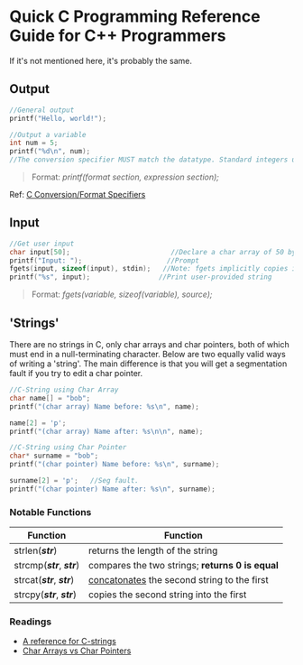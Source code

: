 # Quick C Programming Reference Guide for C++ Programmers
If it's not mentioned here, it's probably the same.

## Output
```C
//General output
printf("Hello, world!");

//Output a variable
int num = 5;
printf("%d\n", num);      
//The conversion specifier MUST match the datatype. Standard integers use %d.
```
> Format: _printf(format section, expression section);_
> 
Ref: [C Conversion/Format Specifiers](https://aticleworld.com/format-specifiers-in-c/)
## Input
```C
//Get user input
char input[50];                         //Declare a char array of 50 bytes
printf("Input: ");                     //Prompt
fgets(input, sizeof(input), stdin);   //Note: fgets implicitly copies in a newline character.
printf("%s", input);                 //Print user-provided string
```
> Format: _fgets(variable, sizeof(variable), source);_

## 'Strings'
There are no strings in C, only char arrays and char pointers, both of which must end in a null-terminating character. 
Below are two equally valid ways of writing a 'string'. 
The main difference is that you will get a segmentation fault if you try to edit a char pointer.
```C
//C-String using Char Array
char name[] = "bob";
printf("(char array) Name before: %s\n", name);

name[2] = 'p';
printf("(char array) Name after: %s\n\n", name);

//C-String using Char Pointer
char* surname = "bob";
printf("(char pointer) Name before: %s\n", surname);

surname[2] = 'p';   //Seg fault.
printf("(char pointer) Name after: %s\n", surname);
```

### Notable Functions
| Function | Function |
| -------- | -------- |
| strlen(_**str**_) | returns the length of the string |
| strcmp(_**str**_, _**str**_) | compares the two strings; **returns 0 is equal** |
| strcat(_**str**_, _**str**_) | [concatonates](https://www.programmingsimplified.com/c-program-concatenate-strings) the second string to the first |
| strcpy(_**str**_, _**str**_) | copies the second string into the first |

### Readings
- [A reference for C-strings](https://www.tutorialspoint.com/cprogramming/c_strings.htm)
- [Char Arrays vs Char Pointers](https://stackoverflow.com/questions/10186765/what-is-the-difference-between-char-array-and-char-pointer-in-c)
